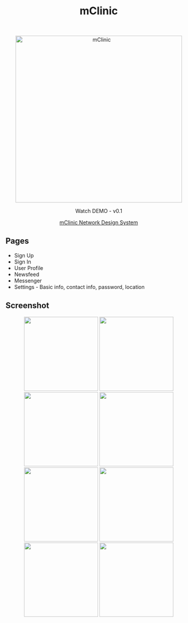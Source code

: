 <h1 align="center"> mClinic </h1> <br>
<p align="center">
  <a href="www.pisonpeak.com.ng" target="_blank">
    <img alt="mClinic" title="mClinic" src="www.pisonpeak.com.ng/blob/master/assets/images/logo-256x256.png" width="450">
  </a>
</p>

<p align="center">
  Watch DEMO - v0.1
</p>

<p align="center">
  <a href="www.pisonpeak.com.ng" target="_blank">
    mClinic Network Design System
  </a>
</p>

<!-- START doctoc generated TOC please keep comment here to allow auto update -->
<!-- DON'T EDIT THIS SECTION, INSTEAD RE-RUN doctoc TO UPDATE -->
## Pages

- Sign Up
- Sign In
- User Profile
- Newsfeed
- Messenger
- Settings - Basic info, contact info, password, location

<!-- END doctoc generated TOC please keep comment here to allow auto update -->

## Screenshot

<p align="center">
  <img src = "https://github.com/pisonpeakgroup/mClinic/edit/mClinicB/screenshots/Sign-in.png" width=200>
  <img src = "https://github.com/pisonpeakgroup/mClinic/edit/mClinicB/screenshots/Sign-up.png" width=200>
  <img src = "https://github.com/pisonpeakgroup/mClinic/edit/mClinicB/screenshots/Newsfeed.png" width=200>
  <img src = "https://github.com/pisonpeakgroup/mClinic/edit/mClinicB/screenshots/Profile.png" width=200>
  <img src = "https://github.com/pisonpeakgroup/mClinic/edit/mClinicB/screenshots/Messenger.png" width=200>
  <img src = "https://github.com/pisonpeakgroup/mClinic/edit/mClinicB/screenshots/Settings-basic-info.png" width=200>
  <img src = "https://github.com/pisonpeakgroup/mClinic/edit/mClinicB/screenshots/Settings-password.png" width=200>
  <img src = "https://github.com/pisonpeakgroup/mClinic/edit/mClinicB/screenshots/Settings-location.png" width=200>
</p>
